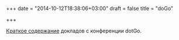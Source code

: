 +++
date = "2014-10-12T18:38:06+03:00"
draft = false
title = "doGo"

+++

<p><a href="http://dotgo.sourcegraph.com/">Краткое содержание</a> докладов с конференции dotGo.</p>

